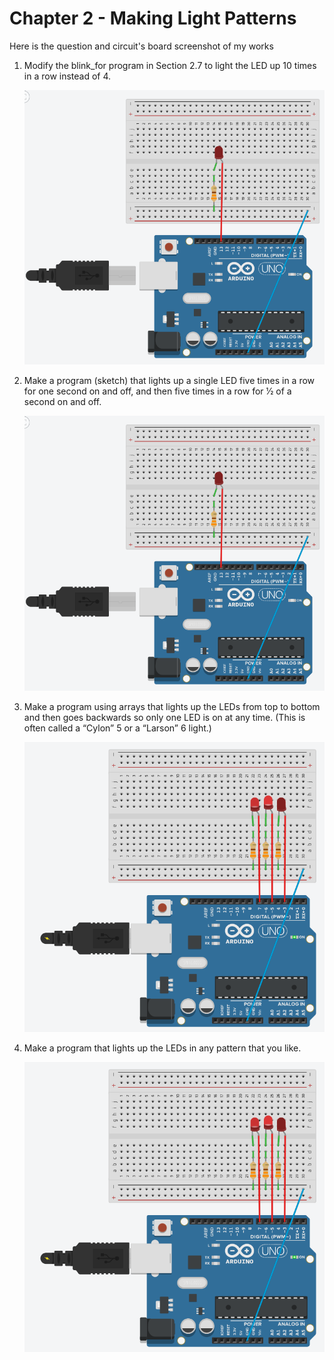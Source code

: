 # Chapter 2 - Making Light Patterns

Here is the question and circuit's board screenshot of my works

1. Modify the blink_for program in Section 2.7 to light the LED up 10 times
in a row instead of 4.

    ![ss-1](2_1_screenshot.png)

2. Make a program (sketch) that lights up a single LED five times in a row
for one second on and off, and then five times in a row for 1⁄2 of a second
on and off.

    ![ss-2](2_2_screenshot.png)

3. Make a program using arrays that lights up the LEDs from top to bottom
and then goes backwards so only one LED is on at any time. (This is often
called a “Cylon” 5 or a “Larson” 6 light.)

    ![ss-3](2_3_screenshot.png)

4. Make a program that lights up the LEDs in any pattern that you like.

    ![ss-4](2_4_screenshot.png)